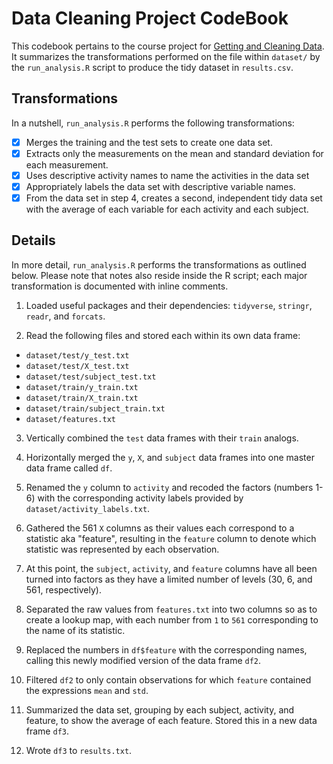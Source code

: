 # Data Cleaning Project CodeBook #

This codebook pertains to the course project for [Getting and Cleaning Data](https://www.coursera.org/learn/data-cleaning/home/welcome). It summarizes the transformations performed on the file within `dataset/` by the `run_analysis.R` script to produce the tidy dataset in `results.csv`.

## Transformations ##

In a nutshell, `run_analysis.R` performs the following transformations:

 - [x] Merges the training and the test sets to create one data set.
 - [x] Extracts only the measurements on the mean and standard deviation for each measurement.
 - [x] Uses descriptive activity names to name the activities in the data set
 - [x] Appropriately labels the data set with descriptive variable names.
 - [x] From the data set in step 4, creates a second, independent tidy data set with the average of each variable for each activity and each subject.

## Details ##

In more detail, `run_analysis.R` performs the transformations as outlined below. Please note that notes also reside inside the R script; each major transformation is documented with inline comments.

1. Loaded useful packages and their dependencies: `tidyverse`, `stringr`, `readr`, and `forcats`.

2. Read the following files and stored each within its own data frame:

  * `dataset/test/y_test.txt`
  * `dataset/test/X_test.txt`
  * `dataset/test/subject_test.txt`
  * `dataset/train/y_train.txt`
  * `dataset/train/X_train.txt`
  * `dataset/train/subject_train.txt`
  * `dataset/features.txt`
  
3. Vertically combined the `test` data frames with their `train` analogs.

4. Horizontally merged the `y`, `X`, and `subject` data frames into one master data frame called `df`.

5. Renamed the `y` column to `activity` and recoded the factors (numbers 1-6) with the corresponding activity labels provided by `dataset/activity_labels.txt`.

6. Gathered the 561 `X` columns as their values each correspond to a statistic aka "feature", resulting in the `feature` column to denote which statistic was represented by each observation.

7. At this point, the `subject`, `activity`, and `feature` columns have all been turned into factors as they have a limited number of levels (30, 6, and 561, respectively).

8. Separated the raw values from `features.txt` into two columns so as to create a lookup map, with each number from `1` to `561` corresponding to the name of its statistic.

9. Replaced the numbers in `df$feature` with the corresponding names, calling this newly modified version of the data frame `df2`.

10. Filtered `df2` to only contain observations for which `feature` contained the expressions `mean` and `std`.

11. Summarized the data set, grouping by each subject, activity, and feature, to show the average of each feature. Stored this in a new data frame `df3`.

12. Wrote `df3` to `results.txt`.